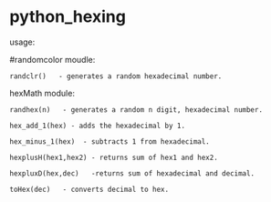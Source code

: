 # python_hexing

usage:

#randomcolor moudle:

	randclr()   - generates a random hexadecimal number.

hexMath module:

	randhex(n)   - generates a random n digit, hexadecimal number.

	hex_add_1(hex) - adds the hexadecimal by 1.
	
	hex_minus_1(hex)  - subtracts 1 from hexadecimal.

	hexplusH(hex1,hex2) - returns sum of hex1 and hex2.

	hexpluxD(hex,dec)   -returns sum of hexadecimal and decimal.

	toHex(dec)   - converts decimal to hex.
